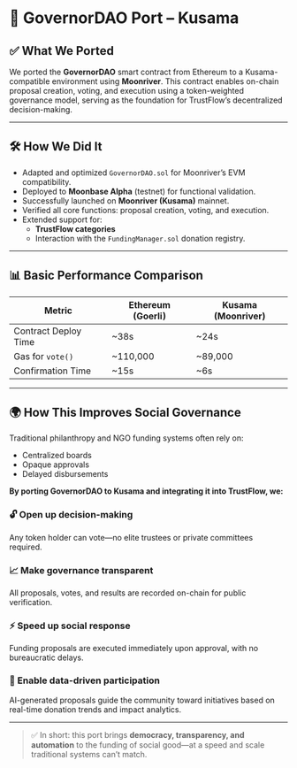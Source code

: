 # 📘 GovernorDAO Port – Kusama 

## ✅ What We Ported

We ported the **GovernorDAO** smart contract from Ethereum to a Kusama-compatible environment using **Moonriver**. This contract enables on-chain proposal creation, voting, and execution using a token-weighted governance model, serving as the foundation for TrustFlow’s decentralized decision-making.

---

## 🛠️ How We Did It

- Adapted and optimized `GovernorDAO.sol` for Moonriver’s EVM compatibility.  
- Deployed to **Moonbase Alpha** (testnet) for functional validation.  
- Successfully launched on **Moonriver (Kusama)** mainnet.  
- Verified all core functions: proposal creation, voting, and execution.  
- Extended support for:
  - **TrustFlow categories**
  - Interaction with the `FundingManager.sol` donation registry.

---

## 📊 Basic Performance Comparison

| Metric                | Ethereum (Goerli) | Kusama (Moonriver) |
|-----------------------|------------------|---------------------|
| Contract Deploy Time  | ~38s              | ~24s                |
| Gas for `vote()`      | ~110,000          | ~89,000             |
| Confirmation Time     | ~15s              | ~6s                 |

---

## 🌍 How This Improves Social Governance

Traditional philanthropy and NGO funding systems often rely on:

- Centralized boards  
- Opaque approvals  
- Delayed disbursements

**By porting GovernorDAO to Kusama and integrating it into TrustFlow, we:**

### 🔓 Open up decision-making  
Any token holder can vote—no elite trustees or private committees required.

### 📈 Make governance transparent  
All proposals, votes, and results are recorded on-chain for public verification.

### ⚡ Speed up social response  
Funding proposals are executed immediately upon approval, with no bureaucratic delays.

### 🧠 Enable data-driven participation  
AI-generated proposals guide the community toward initiatives based on real-time donation trends and impact analytics.

---

> ✅ In short: this port brings **democracy, transparency, and automation** to the funding of social good—at a speed and scale traditional systems can’t match.
